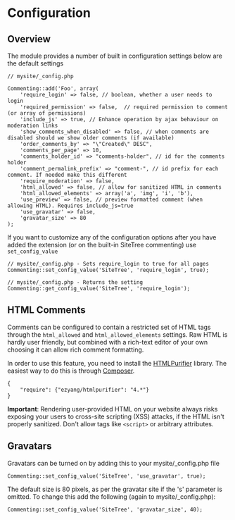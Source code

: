 # Configuration

## Overview

The module provides a number of built in configuration settings below are the default settings

	// mysite/_config.php 
	
	Commenting::add('Foo', array(
		'require_login' => false, // boolean, whether a user needs to login
		'required_permission' => false,  // required permission to comment (or array of permissions)
		'include_js' => true, // Enhance operation by ajax behaviour on moderation links
		'show_comments_when_disabled' => false, // when comments are disabled should we show older comments (if available)
		'order_comments_by' => "\"Created\" DESC",
		'comments_per_page' => 10,
		'comments_holder_id' => "comments-holder", // id for the comments holder
		'comment_permalink_prefix' => "comment-", // id prefix for each comment. If needed make this different
		'require_moderation' => false,
		'html_allowed' => false, // allow for sanitized HTML in comments
		'html_allowed_elements' => array('a', 'img', 'i', 'b'),
		'use_preview' => false, // preview formatted comment (when allowing HTML). Requires include_js=true
		'use_gravatar' => false,
		'gravatar_size' => 80
	);
	
If you want to customize any of the configuration options after you have added the extension (or
on the built-in SiteTree commenting) use `set_config_value`

	// mysite/_config.php - Sets require_login to true for all pages
	Commenting::set_config_value('SiteTree', 'require_login', true);
	
	// mysite/_config.php - Returns the setting 
	Commenting::get_config_value('SiteTree', 'require_login');
	
## HTML Comments

Comments can be configured to contain a restricted set of HTML tags
through the `html_allowed` and `html_allowed_elements` settings.
Raw HTML is hardly user friendly, but combined with a rich-text editor
of your own choosing it can allow rich comment formatting.

In order to use this feature, you need to install the
[HTMLPurifier](http://htmlpurifier.org/) library.
The easiest way to do this is through [Composer](http://getcomposer.org).

	{
		"require": {"ezyang/htmlpurifier": "4.*"}
	}

**Important**: Rendering user-provided HTML on your website always risks
exposing your users to cross-site scripting (XSS) attacks, if the HTML
isn't properly sanitized. Don't allow tags like `<script>` or arbitrary attributes.

## Gravatars

Gravatars can be turned on by adding this to your mysite/_config.php file

	Commenting::set_config_value('SiteTree', 'use_gravatar', true);

The default size is 80 pixels, as per the gravatar site if the 's' parameter is omitted.  To change this add the following (again to mysite/_config.php):

	Commenting::set_config_value('SiteTree', 'gravatar_size', 40);